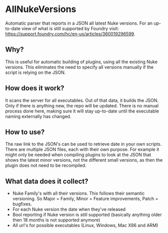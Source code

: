 # AllNukeVersions
Automatic parser that reports in a JSON all latest Nuke versions.
For an up-to-date view of what is still supported by Foundry visit: https://support.foundry.com/hc/en-us/articles/360019296599.

## Why?
This is useful for automatic building of plugins, using all the existing Nuke versions. This eliminates the need to specify all versions manually if the script is relying on the JSON.

## How does it work?
It scans the server for all executables. Out of that data, it builds the JSON. Only if there is anything new, the repo will be updated.
There is no manual process done here, making sure it will stay up-to-date until the executable naming externally has changed.

## How to use?
The raw link to the JSON's can be used to retrieve date in your own scripts. There are multiple JSON files, each with their own purpose.
For example it might only be needed when compiling plugins to look at the JSON that shows the latest minor versions, not the different small versions, as then the plugin does not need to be recompiled.

## What data does it collect?
* Nuke Family's with all their versions. This follows their semantic versioning. So Major = Family, Minor = Feature improvements, Patch = bugfixes.
* For each Nuke version the date when they've released
* Bool reporting if Nuke version is still supported (basically anything older then 18 months is not supported anymore)
* All url's for possible executables (Linux, Windows, Mac X86 and ARM)
